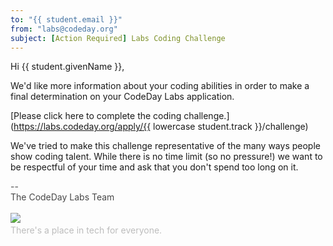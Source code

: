 ```yaml
---
to: "{{ student.email }}"
from: "labs@codeday.org"
subject: [Action Required] Labs Coding Challenge
---
```


Hi {{ student.givenName }},

We'd like more information about your coding abilities in order to make a final determination on your CodeDay Labs
application.

[Please click here to complete the coding challenge.](https://labs.codeday.org/apply/{{ lowercase student.track }}/challenge)

We've tried to make this challenge representative of the many ways people show coding talent. While there is no time
limit (so no pressure!) we want to be respectful of your time and ask that you don't spend too long on it.

<div>
<div style="color: #484848;">--<br />The CodeDay Labs Team</div>
<div><br /><img src="https://f1.codeday.org/logo.png" /><a style="color: #bdbdbd; text-decoration: none;" href="https://www.youtube.com/watch?v=GKNBurEnGow" target="_blank" rel="noopener noreferrer"><br />There's a place in tech for everyone.</a><a style="color: #bdbdbd; text-decoration: none;" href="https://www.youtube.com/watch?v=GKNBurEnGow" target="_blank" rel="noopener noreferrer"><br /></a></div>
</div>

